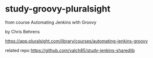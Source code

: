 # study-groovy-pluralsight
from course Automating Jenkins with Groovy

by Chris Behrens

https://app.pluralsight.com/library/courses/automating-jenkins-groovy

related repo https://github.com/valch85/study-jenkins-sharedlib
